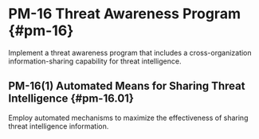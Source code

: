 # PM-16 Threat Awareness Program {#pm-16}

Implement a threat awareness program that includes a cross-organization information-sharing capability for threat intelligence.

## PM-16(1) Automated Means for Sharing Threat Intelligence {#pm-16.01}

Employ automated mechanisms to maximize the effectiveness of sharing threat intelligence information.

